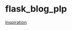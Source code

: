 # flask_blog_plp
[Inspiration](https://www.templatemonster.com/joomla-templates/sombra-black-amp-color-multipurpose-joomla-template-247716.html)